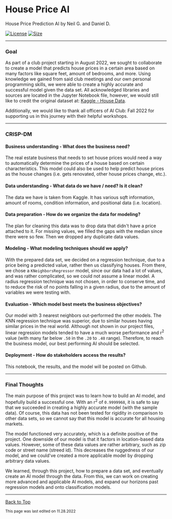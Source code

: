 # House Price AI

House Price Prediction AI by Neil G. and Daniel D.

[![License](https://img.shields.io/github/license/RandomKiddo/HousePriceAI)](https://www.gnu.org/licenses/agpl-3.0.en.html)
[![Size](https://img.shields.io/github/languages/code-size/RandomKiddo/HousePriceAI)](https://github.com/RandomKiddo/HousePriceAI/blob/master/Project.ipynb)
___

### Goal

As part of a club project starting in August 2022, we sought to collaborate to create a model that predicts house prices in a certain area based on many factors like square feet, amount of bedrooms, and more. Using knowledge we gained from said club meetings and our own personal programming skills, we were able to create a highly accurate and successful model given the data set. All acknowledged libraries and sources are located in the Jupyter Notebook file, however, we would still like to credit the original dataset at: [Kaggle - House Data](https://www.kaggle.com/datasets/shree1992/housedata).

Additionally, we would like to thank all officers of AI Club: Fall 2022 for supporting us in this journey with their helpful workshops. 

___

### CRISP-DM

#### Business understanding - What does the business need?

The real estate business that needs to set house prices would need a way to automatically determine the prices of a house based on certain characteristics. This model could also be used to help predict house prices as the house changes (i.e. gets renovated, other house prices change, etc.).

#### Data understanding - What data do we have / need? Is it clean?

The data we have is taken from Kaggle. It has various sqft information, amount of rooms, condition information, and positional data (i.e. location).

#### Data preparation - How do we organize the data for modeling?

The plan for cleaning this data was to drop data that didn't have a price attached to it. For missing values, we filled the gaps with the median since there were so few. Then we dropped any duplicate data values.

#### Modeling - What modeling techniques should we apply?

With the prepared data set, we decided on a regression technique, due to a price being a predicted value, rather then us classifying houses. From there, we chose a `KNeighborsRegressor` model, since our data had a lot of values, and was rather complicated, so we could not assume a linear model. A radius regression technique was not chosen, in order to conserve time, and to reduce the risk of no points falling in a given radius, due to the amount of variables we were testing with.  

#### Evaluation - Which model best meets the business objectives?

Our model with 3 nearest neighbors out-performed the other models. The KNN regression technique was superior, due to similar houses having similar prices in the real world. Although not shown in our project files, linear regression models tended to have a much worse performance and r<sup>2</sup> value (with many far below `.50` in the `.20` to `.40` range). Therefore, to reach the business model, our best performing AI should be selected.

#### Deployment - How do stakeholders access the results?

This notebook, the results, and the model will be posted on Github. 

___

### Final Thoughts

The main purpose of this project was to learn how to build an AI model, and hopefully build a successful one. With an r<sup>2</sup> of `0.9999968`, it is safe to say that we succeeded in creating a highly accurate model (with the sample data). Of course, this data has not been tested for rigidity in comparison to other data sets, so we cannot say that this model is accurate for all housing markets. 

The model functioned very accurately, which is a definite positive of the project. One downside of our model is that it factors in location-based data values. However, some of these data values are rather arbitrary, such as zip code or street name (streed id). This decreases the ruggedness of our model, and we could've created a more applicable model by dropping arbitrary data values. 

We learned, through this project, how to prepare a data set, and eventually create an AI model through the data. From this, we can work on creating more advanced and applicable AI models, and expand our horizons past regression models and onto classification models.

___

[Back to Top](#house-price-ai)

<sub>This page was last edited on 11.28.2022</sub>



